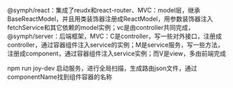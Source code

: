 @symph/react：集成了reudx和react-router、MVC：model层，继承BaseReactModel，并且用类装饰器注册成ReactModel，用参数装饰器注入fetchService和其它依赖的model实例；vc是由controller共同完成，
@symph/server：后端框架，MVC：C是controller，写一些对外接口，注册成controller，通过容器组件注入service的实例；M是service服务，写一些方法，注册成component，通过容器组件注入service实例；而V是view，多由前端完成

npm run joy-dev 启动服务，进行全局扫描，生成路由json文件，通过componentName找到组件容器的名称